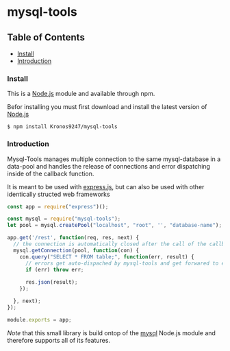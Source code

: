 # mysql-tools

## Table of Contents
* [Install](#Install)
* [Introduction](#Introduction)

### Install
This is a [Node.js](https://nodejs.org/) module and available through npm.

Befor installing you must first download and install the latest version of [Node.js](https://nodejs.org/)

```
$ npm install Kronos9247/mysql-tools
```

### Introduction
Mysql-Tools manages multiple connection to the same mysql-database in a data-pool and handles the release of connections and error dispatching inside of the callback function.

It is meant to be used with [express.js](http://expressjs.com/), but can also be used with other identically structed web frameworks

```javascript
const app = require("express")();

const mysql = require("mysql-tools");
let pool = mysql.createPool("localhost", "root", '', "database-name");

app.get('/rest', function(req, res, next) {
  // the connection is automatically closed after the call of the callback function
  mysql.getConnection(pool, function(con) {
    con.query("SELECT * FROM table;", function(err, result) {
      // errors get auto-dispached by mysql-tools and get forwared to express or any other web framework
      if (err) throw err;
      
      res.json(result);
    });

  }, next);
});

module.exports = app;
```

*Note* that this small library is build ontop of the [mysql](https://github.com/mysqljs/mysql) Node.js module and therefore supports all of its features. 
